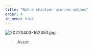 ```yaml
---
title: "Notre chantier pierres sèches"
order: 4
in_menu: true
---
```

![20220403-162350.jpg](https://i.postimg.cc/NjQc5qZb/20220403-162350.jpg)
> Avant 